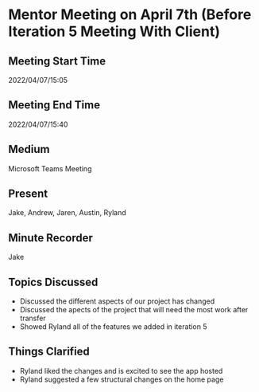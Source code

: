 # Mentor Meeting on April 7th (Before Iteration 5 Meeting With Client)
## Meeting Start Time
2022/04/07/15:05

## Meeting End Time
2022/04/07/15:40

## Medium
Microsoft Teams Meeting

## Present
Jake, Andrew, Jaren, Austin, Ryland

## Minute Recorder
Jake

## Topics Discussed
<ul>
    <li>Discussed the different aspects of our project has changed
    <li>Discussed the apects of the project that will need the most work after transfer
    <li>Showed Ryland all of the features we added in iteration 5
</ul>

## Things Clarified
<ul>
    <li>Ryland liked the changes and is excited to see the app hosted
    <li>Ryland suggested a few structural changes on the home page
</ul>
